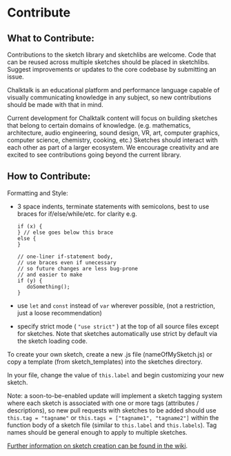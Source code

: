 # Contribute

## What to Contribute:

Contributions to the sketch library and sketchlibs are welcome. 
Code that can be reused across multiple sketches should be placed in sketchlibs.
Suggest improvements or updates to the core codebase by submitting an issue.

Chalktalk is an educational platform and performance language capable of visually communicating knowledge in any subject, so new contributions should be made with that in mind.  

Current development for Chalktalk content will focus on building sketches that belong to certain domains of knowledge. (e.g. mathematics, architecture, audio engineering, sound design, VR, art, computer graphics, computer science, chemistry, cooking, etc.) Sketches should interact with each other as part of a larger ecosystem.
We encourage creativity and are excited to see contributions going beyond the current library.

## How to Contribute:

Formatting and Style:
- 3 space indents, terminate statements with semicolons,
  best to use braces for if/else/while/etc. for clarity 
    e.g.

      if (x) {
      } // else goes below this brace
      else {
      }
      
      // one-liner if-statement body, 
      // use braces even if unecessary
      // so future changes are less bug-prone
      // and easier to make
      if (y) {
         doSomething();
      }
    
- use `let` and `const` instead of `var` wherever possible, (not a restriction, just a loose recommendation)

- specify strict mode ( `"use strict"` ) at the top of all source files except for sketches. Note that sketches automatically use strict by default via the sketch loading code.

To create your own sketch, create a new .js file (nameOfMySketch.js) or copy a template (from sketch_templates) into the sketches directory. 

In your file, change the value of `this.label` and begin customizing your new sketch.

Note: a soon-to-be-enabled update will implement a sketch tagging system where each sketch is associated with one or more tags (attributes / descriptions), so new pull requests with sketches to be added should use `this.tag = "tagname"` or `this.tags = ["tagname1", "tagname2"]` within the function body of a sketch file (similar to `this.label` and `this.labels`). Tag names should be general enough to apply to multiple sketches.

[Further information on sketch creation can be found in the wiki](https://github.com/kenperlin/chalktalk/wiki/Creating-a-Sketch).

